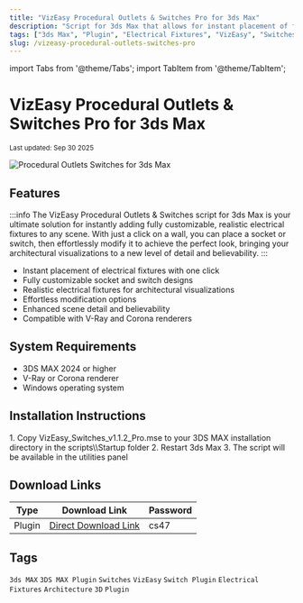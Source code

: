 ```yaml
---
title: "VizEasy Procedural Outlets & Switches Pro for 3ds Max"
description: "Script for 3ds Max that allows for instant placement of fully customizable, realistic electrical fixtures in any scene, with support for V-Ray and Corona renderers."
tags: ["3ds Max", "Plugin", "Electrical Fixtures", "VizEasy", "Switches", "Outlets"]
slug: /vizeasy-procedural-outlets-switches-pro
---
```


import Tabs from '@theme/Tabs';
import TabItem from '@theme/TabItem';

# VizEasy Procedural Outlets & Switches Pro for 3ds Max

<sub>Last updated: Sep 30 2025</sub>

![Procedural Outlets Switches for 3ds Max](https://www.gfxcamp.com/wp-content/uploads/2025/09/Procedural-Outlets-Switches-for-3ds-Max.jpg)

## Features

:::info
The VizEasy Procedural Outlets & Switches script for 3ds Max is your ultimate solution for instantly adding fully customizable, realistic electrical fixtures to any scene. With just a click on a wall, you can place a socket or switch, then effortlessly modify it to achieve the perfect look, bringing your architectural visualizations to a new level of detail and believability.
:::

- Instant placement of electrical fixtures with one click
- Fully customizable socket and switch designs
- Realistic electrical fixtures for architectural visualizations
- Effortless modification options
- Enhanced scene detail and believability
- Compatible with V-Ray and Corona renderers

## System Requirements

- 3DS MAX 2024 or higher
- V-Ray or Corona renderer
- Windows operating system

## Installation Instructions

<Tabs>
<TabItem value="windows" label="Windows">
1. Copy VizEasy_Switches_v1.1.2_Pro.mse to your 3DS MAX installation directory in the scripts\\Startup folder
2. Restart 3ds Max
3. The script will be available in the utilities panel
</TabItem>
</Tabs>

## Download Links

| Type | Download Link | Password |
|------|---------------|----------|
| Plugin | [Direct Download Link](https://wa.me/8613237610083) | cs47 |

## Tags

`3ds MAX` `3DS MAX Plugin` `Switches` `VizEasy` `Switch Plugin` `Electrical Fixtures` `Architecture` `3D` `Plugin`

